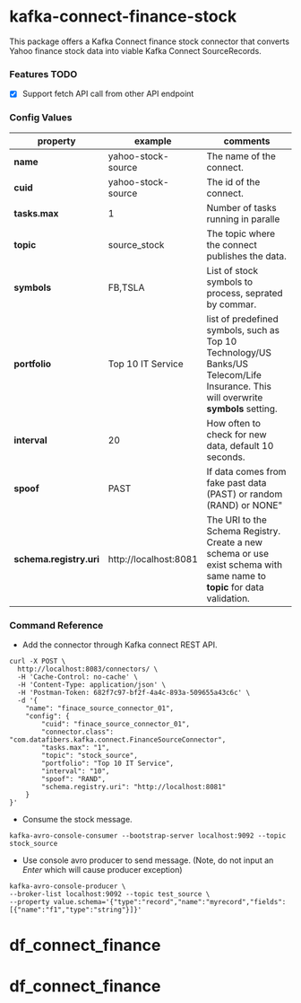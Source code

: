 # kafka-connect-finance-stock
This package offers a Kafka Connect finance stock connector that converts Yahoo finance stock data into viable Kafka Connect
SourceRecords.

### Features TODO
- [x] Support fetch API call from other API endpoint

### Config Values ###
| property       | example      | comments                                            |
|----------------|--------------|-----------------------------------------------------|
| __name__   |yahoo-stock-source            |The name of the connect. |
| __cuid__   |yahoo-stock-source            |The id of the connect. |
| __tasks.max__|1|Number of tasks running in paralle|
| __topic__      |source_stock  |The topic where the connect publishes the data.                         |
| __symbols__    |FB,TSLA       |List of stock symbols to process, seprated by commar.|
| __portfolio__  |Top 10 IT Service|list of predefined symbols, such as Top 10 Technology/US Banks/US Telecom/Life Insurance. This will overwrite __symbols__ setting.|
| __interval__   |20            |How often to check for new data, default 10 seconds. |
| __spoof__      |PAST          |If data comes from fake past data (PAST) or random (RAND) or NONE"|
| __schema.registry.uri__   |http://localhost:8081            |The URI to the Schema Registry. Create a new schema or use exist schema with same name to __topic__ for data validation.|


### Command Reference
* Add the connector through Kafka connect REST API.
```
curl -X POST \
  http://localhost:8083/connectors/ \
  -H 'Cache-Control: no-cache' \
  -H 'Content-Type: application/json' \
  -H 'Postman-Token: 682f7c97-bf2f-4a4c-893a-509655a43c6c' \
  -d '{
    "name": "finace_source_connector_01",
    "config": {
    	"cuid": "finace_source_connector_01",
        "connector.class": "com.datafibers.kafka.connect.FinanceSourceConnector",
        "tasks.max": "1",
        "topic": "stock_source",
        "portfolio": "Top 10 IT Service",
        "interval": "10",
        "spoof": "RAND",
        "schema.registry.uri": "http://localhost:8081"
    }
}'
```
* Consume the stock message.
```
kafka-avro-console-consumer --bootstrap-server localhost:9092 --topic stock_source
```
* Use console avro producer to send message. (Note, do not input an _Enter_ which will cause producer exception)
```
kafka-avro-console-producer \
--broker-list localhost:9092 --topic test_source \
--property value.schema='{"type":"record","name":"myrecord","fields":[{"name":"f1","type":"string"}]}'
```
# df_connect_finance
# df_connect_finance
